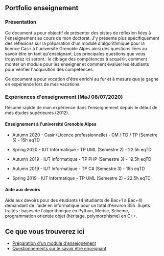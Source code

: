 ## Portfolio enseignement

### Présentation

Ce document a pour objectif de présenter des pistes de réflexion liées à l'enseignement au cours de mon doctorat. J'y présente plus spécifiquement des réflexions sur la préparation d'un module d'algorithmique pour la licence Casir à l'université Grenoble Alpes ainsi des questions liées au savoir être en tant qu'enseignant. Les principales questions que vous trouverez ici seront : le ciblage des compétences à acquérir, comment monter un module pour les enseigner et comment évaluer les étudiants pour vérifier l'acquisition des compétences.

Ce document a pour vocation d'être enrichi au fur et à mesure que je gagne en expérience lors de mes vacations.

### Expériences d'enseignement (MaJ 08/07/2020)

Résumé rapide de mon expérience dans l'enseignement depuis le début de mes études supérieures (2012).

#### Enseignement à l'université Grenoble Alpes

- Autumn 2020 - Casir (Licence professionnelle) - CM / TD / TP (Semetre 5) - 15h eqTD

- Spring 2020 - IUT Informatique - TP UML (Semestre 2) - 22.5h eqTD

- Autumn 2019 - IUT Informatique - TP PHP (Semestre 3) - 19.5h eqTD

- Autumn 2019 - IUT Informatique - TP C# (Semestre 3) - 15h eqTD

- Spring 2019 - IUT Informatique - TP UML (Semestre 2) - 22.5h eqTD


#### Aide aux devoirs

Aide aux devoirs pour des étudiants (4 étudiants de Bac+1 à Bac+4) demandant de l'aide en informatique pour un total d'environ 35h.
Sujets traités : bases de l'algorithmique en Python, Merise, Scheme, programmation orientée objet (héritage, polymorphisme) en C++.

## Ce que vous trouverez ici

-   [Préparation d'un module d'enseignement](https://milowb.github.io/module.html)
-   [Questionnements sur le savoir être enseignant](https://milowb.github.io/savoir.html)